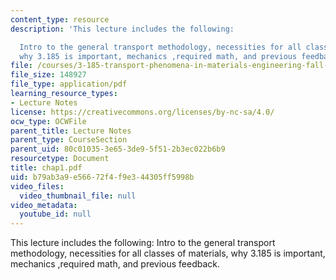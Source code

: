 ```yaml
---
content_type: resource
description: 'This lecture includes the following:

  Intro to the general transport methodology, necessities for all classes of materials,
  why 3.185 is important, mechanics ,required math, and previous feedback.'
file: /courses/3-185-transport-phenomena-in-materials-engineering-fall-2003/b79ab3a9e56672f4f9e344305ff5998b_chap1.pdf
file_size: 148927
file_type: application/pdf
learning_resource_types:
- Lecture Notes
license: https://creativecommons.org/licenses/by-nc-sa/4.0/
ocw_type: OCWFile
parent_title: Lecture Notes
parent_type: CourseSection
parent_uid: 80c01035-3e65-3de9-5f51-2b3ec022b6b9
resourcetype: Document
title: chap1.pdf
uid: b79ab3a9-e566-72f4-f9e3-44305ff5998b
video_files:
  video_thumbnail_file: null
video_metadata:
  youtube_id: null
---
```

This lecture includes the following:
Intro to the general transport methodology, necessities for all classes of materials, why 3.185 is important, mechanics ,required math, and previous feedback.
